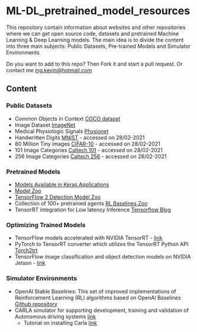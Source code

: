 # ML-DL_pretrained_model_resources
This repository contain information about websites and other repositories where we can get open source code, datasets and pretrained Machine Learning & Deep Learning models. The main idea is to divide the content into three main subjects: Public Datasets, Pre-trained Models and Simulator Environments

Do you want to add to this repo? Then Fork it and start a pull request. Or contact me ing.kevin@hotmail.com

## Content

### Public Datasets
* Common Objects in Context [COCO dataset](https://cocodataset.org/#home)
* Image Dataset [ImageNet](http://www.image-net.org/)
* Medical Physiologic Signals [Physionet](https://www.physionet.org/)
* Handwritten Digits [MNIST](http://yann.lecun.com/exdb/mnist/) - accessed on 28/02-2021
* 80 Million Tiny images [CIFAR-10](http://www.cs.utoronto.ca/~kriz/cifar.html) - accessed on 28/02-2021
* 101 Image Categories [Caltech 101](http://www.vision.caltech.edu/Image_Datasets/Caltech101/) - accessed on 28/02-2021
* 256 Image Categories [Caltech 256](http://www.vision.caltech.edu/Image_Datasets/Caltech256/) - accessed on 28/02-2021


### Pretrained Models
* [Models Available in Keras Applications](https://keras.io/api/applications/)
* [Model Zoo](https://modelzoo.co/)
* [TensorFlow 2 Detection Model Zoo](https://github.com/tensorflow/models/blob/master/research/object_detection/g3doc/tf2_detection_zoo.md)
* Collection of 100+ pretrained agents [RL Baselines Zoo](https://github.com/araffin/rl-baselines-zoo)
* TensorRT integration for Low latency Inference [Tensorflow Blog](https://blog.tensorflow.org/2021/01/leveraging-tensorflow-tensorrt-integration.html)


### Optimizing Trained Models
* TensorFlow models accelerated with NVIDIA TensorRT - [link](https://github.com/NVIDIA-AI-IOT/tf_to_trt_image_classification?nvid=nv-int-jnwrtwtttwhjn-33356)
* PyTorch to TensorRT converter which utilizes the TensorRT Python API [Torch2trt](https://github.com/NVIDIA-AI-IOT/torch2trt)
* TensorFlow image classification and object detection models on NVIDIA Jetson - [link](https://github.com/NVIDIA-AI-IOT/tf_trt_models)


### Simulator Environments
* OpenAI Stable Baselines: This set of improved implementations of Reinforcement Learning (RL) algorithms based on OpenAI Baselines [Github repository](https://github.com/hill-a/stable-baselines) 
* CARLA simulator for supporting development, training and validation of Autonomous driving systems [link](https://carla.org/)
  *  Tutorial on installing Carla [link](https://www.youtube.com/watch?v=IlnayhRIL7g&t=43s)
